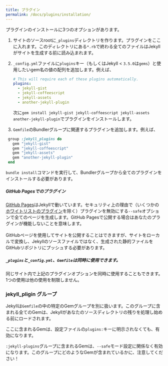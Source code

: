 ```yaml
---
title: プラグイン
permalink: /docs/plugins/installation/
---
```

<!-- ---
title: Plugins
permalink: /docs/plugins/installation/
--- -->

プラグインのインストールに3つのオプションがあります。

<!-- You have 3 options for installing plugins: -->

1. サイトのソースrootに`_plugins`ディレクトリを作ります。プラグインをここに入れます。このディレクトリにある`*.rb`で終わる全てのファイルはJekyllがサイトを生成する前に読み込まれます。
2. `_config.yml`ファイルに`plugins`キー（もしくはJekyll < `3.5.0`は`gems`）と使用したいgem名の値の配列を追加します。例えば、

   ```yaml
   # This will require each of these plugins automatically.
   plugins:
     - jekyll-gist
     - jekyll-coffeescript
     - jekyll-assets
     - another-jekyll-plugin
   ```

   次に`gem install jekyll-gist jekyll-coffeescript jekyll-assets another-jekyll-plugin`でプラグインをインストールします。
3.  `Gemfile`のBundlerグループに関連するプラグインを追加します。例えば、

   ```ruby
    group :jekyll_plugins do
      gem "jekyll-gist"
      gem "jekyll-coffeescript"
      gem "jekyll-assets"
      gem "another-jekyll-plugin"
    end
   ```

   `bundle install`コマンドを実行して、Bundlerグループから全てのプラグインをインストールする必要があります。

<!-- 1. In your site source root, make a `_plugins` directory. Place your plugins
   here. Any file ending in `*.rb` inside this directory will be loaded before
   Jekyll generates your site.

2. In your `_config.yml` file, add a new array with the key `plugins` (or `gems` for Jekyll < `3.5.0`) and the
   values of the gem names of the plugins you'd like to use. An example:

   ```yaml
   # This will require each of these plugins automatically.
   plugins:
     - jekyll-gist
     - jekyll-coffeescript
     - jekyll-assets
     - another-jekyll-plugin
   ```

   Then install your plugins using `gem install jekyll-gist jekyll-coffeescript jekyll-assets another-jekyll-plugin`

3. Add the relevant plugins to a Bundler group in your `Gemfile`. An
   example:

   ```ruby
    group :jekyll_plugins do
      gem "jekyll-gist"
      gem "jekyll-coffeescript"
      gem "jekyll-assets"
      gem "another-jekyll-plugin"
    end
   ```

   Now you need to install all plugins from your Bundler group by running single command `bundle install`. -->

<div class="note info">
  <h5>GitHub Pagesでのプラグイン</h5>
  <!-- <h5>Plugins on GitHub Pages</h5> -->
  <p>
    <a href="https://pages.github.com/" target="_blank">GitHub Pages</a>はJekyllで動いています。セキュリティ上の理由で（いくつかの<a href="https://pages.github.com/versions" target="_blank">ホワイトリストのプラグイン</a>を除く）プラグインを無効にする<code>--safe</code>オプションで全てのページを生成します。GitHub Pagesで公開する場合はあなたのプラグインが機能しないことを意味します。<br /><br />
    GitHubページを使用してサイトを公開することはできますが、サイトをローカルで変換し、Jekyllのソースファイルではなく、生成された静的ファイルをGitHubリポジトリにプッシュする必要があります。
  </p>
  <!-- <p>
    <a href="https://pages.github.com/">GitHub Pages</a> is powered by Jekyll.
    All Pages sites are generated using the <code>--safe</code> option
    to disable plugins (with the exception of some
    <a href="https://pages.github.com/versions">whitelisted plugins</a>) for
    security reasons. Unfortunately, this means
    your plugins won’t work if you’re deploying to GitHub Pages.<br><br>
    You can still use GitHub Pages to publish your site, but you’ll need to
    convert the site locally and push the generated static files to your GitHub
    repository instead of the Jekyll source files.
  </p> -->
</div>

<div class="note info">
  <h5>
    <code>_plugins</code>と<code>_config.yml</code>、<code>Gemfile</code>は同時に使用できます。
  </h5>
  <!-- <h5>
    <code>_plugins</code>, <code>_config.yml</code> and <code>Gemfile</code>
    can be used simultaneously
  </h5> -->
  <p>
    同じサイト内で上記のプラグインオプションを同時に使用することもできます。1つの使用は他の使用を制限しません。
  </p>
  <!-- <p>
    You may use any of the aforementioned plugin options simultaneously in the
    same site if you so choose. Use of one does not restrict the use of the
    others.
  </p> -->
</div>

### jekyll_pligin グループ
<!-- ### The jekyll_plugins group -->

Jekyllは`Gemfile`の中の特定のGemグループを別に扱います。このグループに含まれる全てのGemは、Jekyllがあなたのソースディレクトリの残りを処理し始める前にロードされます。

<!-- Jekyll gives this particular group of gems in your `Gemfile` a different
treatment. Any gem included in this group is loaded before Jekyll starts
processing the rest of your source directory. -->

ここに含まれるGemは、設定ファイルの`plugins:`キーに明示されなくても、有効になります。

<!-- A gem included here will be activated even if its not explicitly listed under
the `plugins:` key in your site's config file. -->

<div class="note warning">
  <p>
    <code>:jekyll-plugins</code>グループに含まれるGemは、<code>--safe</code>モード設定に関係なく有効になります。このグループにどのようなGemが含まれているかに、注意してください！
  </p>
  <!-- <p>
    Gems included in the <code>:jekyll-plugins</code> group are activated
    regardless of the <code>--safe</code> mode setting. Be aware of what
    gems are included under this group!
  </p> -->
</div>
